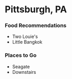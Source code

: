 # Pittsburgh, PA

### Food Recommendations
- Two Louie's 
- Little Bangkok

### Places to Go
- Seagate
- Downstairs
